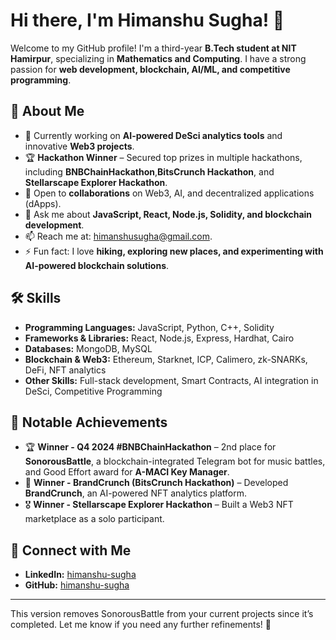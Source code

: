 # Hi there, I'm Himanshu Sugha! 👋  

Welcome to my GitHub profile! I'm a third-year **B.Tech student at NIT Hamirpur**, specializing in **Mathematics and Computing**. I have a strong passion for **web development, blockchain, AI/ML, and competitive programming**.  

## 🚀 About Me  

- 🔭 Currently working on **AI-powered DeSci analytics tools** and innovative **Web3 projects**.  
- 🏆 **Hackathon Winner** – Secured top prizes in multiple hackathons, including  **BNBChainHackathon**,**BitsCrunch Hackathon**, and **Stellarscape Explorer Hackathon**.  
- 👯 Open to **collaborations** on Web3, AI, and decentralized applications (dApps).  
- 💬 Ask me about **JavaScript, React, Node.js, Solidity, and blockchain development**.  
- 📫 Reach me at: [himanshusugha@gmail.com](mailto:himanshusugha@gmail.com).  
- ⚡ Fun fact: I love **hiking, exploring new places, and experimenting with AI-powered blockchain solutions**.  

## 🛠 Skills  

- **Programming Languages:** JavaScript, Python, C++, Solidity  
- **Frameworks & Libraries:** React, Node.js, Express, Hardhat, Cairo  
- **Databases:** MongoDB, MySQL  
- **Blockchain & Web3:** Ethereum, Starknet, ICP, Calimero, zk-SNARKs, DeFi, NFT analytics  
- **Other Skills:** Full-stack development, Smart Contracts, AI integration in DeSci, Competitive Programming  

## 🏅 Notable Achievements  

- 🏆 **Winner - Q4 2024 #BNBChainHackathon** – 2nd place for **SonorousBattle**, a blockchain-integrated Telegram bot for music battles, and Good Effort award for **A-MACI Key Manager**.  
- 🥇 **Winner - BrandCrunch (BitsCrunch Hackathon)** – Developed **BrandCrunch**, an AI-powered NFT analytics platform.  
- 🎖 **Winner - Stellarscape Explorer Hackathon** – Built a Web3 NFT marketplace as a solo participant.  

## 🔗 Connect with Me  

- **LinkedIn:** [himanshu-sugha](https://www.linkedin.com/in/himanshu-sugha/)  
- **GitHub:** [himanshu-sugha](https://github.com/himanshu-sugha)  


---

This version removes SonorousBattle from your current projects since it’s completed. Let me know if you need any further refinements! 🚀
